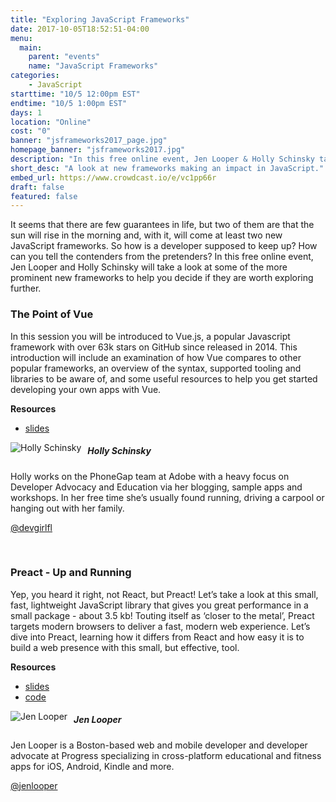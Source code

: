 ```yaml
---
title: "Exploring JavaScript Frameworks"
date: 2017-10-05T18:52:51-04:00
menu:
  main:
    parent: "events"
    name: "JavaScript Frameworks"
categories:
    - JavaScript
starttime: "10/5 12:00pm EST"
endtime: "10/5 1:00pm EST"
days: 1
location: "Online"
cost: "0"
banner: "jsframeworks2017_page.jpg"
homepage_banner: "jsframeworks2017.jpg"
description: "In this free online event, Jen Looper & Holly Schinsky take a look at prominent new JavaScript frameworks to help you decide if they are worth exploring."
short_desc: "A look at new frameworks making an impact in JavaScript."
embed_url: https://www.crowdcast.io/e/vc1pp66r
draft: false
featured: false
---
```


It seems that there are few guarantees in life, but two of them are that the sun will rise in the morning and, with it, will come at least two new JavaScript frameworks. So how is a developer supposed to keep up? How can you tell the contenders from the pretenders? In this free online event, Jen Looper and Holly Schinsky will take a look at some of the more prominent new frameworks to help you decide if they are worth exploring further.

### The Point of Vue

In this session you will be introduced to Vue.js, a popular Javascript framework with over 63k stars on GitHub since released in 2014. This introduction will include an examination of how Vue compares to other popular frameworks, an overview of the syntax, supported tooling and libraries to be aware of, and some useful resources to help you get started developing your own apps with Vue.

<strong>Resources</strong>

<ul>
<li><a href="/slides/vue.pdf">slides</a></li>
</ul>

<img src="/img/speakers/hollyschinsky.jpg" style="float:left;margin-right: 10px;" alt="Holly Schinsky">

##### Holly Schinsky

Holly works on the PhoneGap team at Adobe with a heavy focus on Developer Advocacy and Education via her blogging, sample apps and workshops. In her free time she’s usually found running, driving a carpool or hanging out with her family.

<i class="fa fa-twitter" aria-hidden="true"></i> [@devgirlfl](https://twitter.com/devgirlfl)

<br style="clear:both;">

### Preact - Up and Running

Yep, you heard it right, not React, but Preact! Let’s take a look at this small, fast, lightweight JavaScript library that gives you great performance in a small package - about 3.5 kb! Touting itself as ‘closer to the metal’, Preact targets modern browsers to deliver a fast, modern web experience. Let’s dive into Preact, learning how it differs from React and how easy it is to build a web presence with this small, but effective, tool.

<strong>Resources</strong>

<ul>
<li><a href="http://slides.com/telerikdevrel/intro-to-preact#/">slides</a></li>
<li><a href="https://github.com/jlooper/quicknoms-preact">code</a></li>
</ul>

<img src="/img/speakers/jenlooper.jpg" style="float:left;margin-right: 10px;" alt="Jen Looper">

##### Jen Looper

Jen Looper is a Boston-based web and mobile developer and developer advocate at Progress specializing in cross-platform educational and fitness apps for iOS, Android, Kindle and more.

<i class="fa fa-twitter" aria-hidden="true"></i> [@jenlooper](https://twitter.com/jenlooper)

